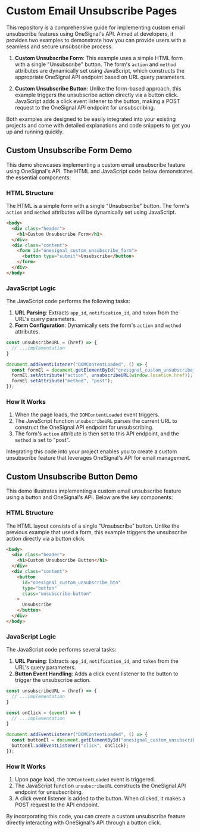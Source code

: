 # Custom Email Unsubscribe Pages

This repository is a comprehensive guide for implementing custom email unsubscribe features using OneSignal's API. Aimed at developers, it provides two examples to demonstrate how you can provide users with a seamless and secure unsubscribe process. 

1. **Custom Unsubscribe Form**: This example uses a simple HTML form with a single "Unsubscribe" button. The form's `action` and `method` attributes are dynamically set using JavaScript, which constructs the appropriate OneSignal API endpoint based on URL query parameters.

2. **Custom Unsubscribe Button**: Unlike the form-based approach, this example triggers the unsubscribe action directly via a button click. JavaScript adds a click event listener to the button, making a POST request to the OneSignal API endpoint for unsubscribing.

Both examples are designed to be easily integrated into your existing projects and come with detailed explanations and code snippets to get you up and running quickly.

## Custom Unsubscribe Form Demo

This demo showcases implementing a custom email unsubscribe feature using OneSignal's API. The HTML and JavaScript code below demonstrates the essential components:

### HTML Structure

The HTML is a simple form with a single "Unsubscribe" button. The form's `action` and `method` attributes will be dynamically set using JavaScript.

```html
<body>
  <div class="header">
    <h1>Custom Unsubscribe Form</h1>
  </div>
  <div class="content">
    <form id="onesignal_custom_unsubscribe_form">
      <button type="submit">Unsubscribe</button>
    </form>
  </div>
</body>
```

### JavaScript Logic

The JavaScript code performs the following tasks:

1. **URL Parsing**: Extracts `app_id`, `notification_id`, and `token` from the URL's query parameters.
2. **Form Configuration**: Dynamically sets the form's `action` and `method` attributes.

```javascript
const unsubscribeURL = (href) => {
  // ...implementation
}

document.addEventListener("DOMContentLoaded", () => {
  const formEl = document.getElementById("onesignal_custom_unsubscribe_form");
  formEl.setAttribute("action", unsubscribeURL(window.location.href));
  formEl.setAttribute("method", "post");
});
```

### How It Works

1. When the page loads, the `DOMContentLoaded` event triggers.
2. The JavaScript function `unsubscribeURL` parses the current URL to construct the OneSignal API endpoint for unsubscribing.
3. The form's `action` attribute is then set to this API endpoint, and the `method` is set to "post".

Integrating this code into your project enables you to create a custom unsubscribe feature that leverages OneSignal's API for email management.

## Custom Unsubscribe Button Demo

This demo illustrates implementing a custom email unsubscribe feature using a button and OneSignal's API. Below are the key components:

### HTML Structure

The HTML layout consists of a single "Unsubscribe" button. Unlike the previous example that used a form, this example triggers the unsubscribe action directly via a button click.

```html
<body>
  <div class="header">
    <h1>Custom Unsubscribe Button</h1>
  </div>
  <div class="content">
    <button
      id="onesignal_custom_unsubscribe_btn"
      type="button"
      class="unsubscribe-button"
    >
      Unsubscribe
    </button>
  </div>
</body>
```

### JavaScript Logic

The JavaScript code performs several tasks:

1. **URL Parsing**: Extracts `app_id`, `notification_id`, and `token` from the URL's query parameters.
2. **Button Event Handling**: Adds a click event listener to the button to trigger the unsubscribe action.

```javascript
const unsubscribeURL = (href) => {
  // ...implementation
}

const onClick = (event) => {
  // ...implementation
}

document.addEventListener("DOMContentLoaded", () => {
  const buttonEl = document.getElementById("onesignal_custom_unsubscribe_btn");
  buttonEl.addEventListener("click", onClick);
});
```

### How It Works

1. Upon page load, the `DOMContentLoaded` event is triggered.
2. The JavaScript function `unsubscribeURL` constructs the OneSignal API endpoint for unsubscribing.
3. A click event listener is added to the button. When clicked, it makes a POST request to the API endpoint.

By incorporating this code, you can create a custom unsubscribe feature directly interacting with OneSignal's API through a button click.

